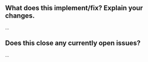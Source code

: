 What does this implement/fix? Explain your changes.
---------------------------------------------------
…

Does this close any currently open issues?
------------------------------------------
…